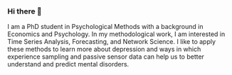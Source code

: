### Hi there 👋
I am a PhD student in Psychological Methods with a background in Economics and Psychology. In my methodological work, I am interested in Time Series Analysis, Forecasting, and Network Science. I like to apply these methods to learn more about depression and ways in which experience sampling and passive sensor data can help us to better understand and predict mental disorders.


<!--
![Your Repository's Stats](https://github-readme-stats.vercel.app/api/top-langs/?username=bsiepe&theme=blue-green)
- 🔭 I’m currently working on ...
- 🌱 I’m currently learning ...
- 👯 I’m looking to collaborate on ...
- 🤔 I’m looking for help with ...
- 💬 Ask me about ...
- 📫 How to reach me: ...
- 😄 Pronouns: ...
- ⚡ Fun fact: ...
-->
